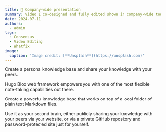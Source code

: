 ```yaml
---
title: 🎥 Company-wide presentation
summary: Video I co-designed and fully edited shown in company-wide town hall.
date: 2024-07-11
authors:
  - admin
tags:
  - Consensus
  - Video Editing
  - Whatfix
image:
  caption: 'Image credit: [**Unsplash**](https://unsplash.com)'
---
```


Create a personal knowledge base and share your knowledge with your peers.

Hugo Blox web framework empowers you with one of the most flexible note-taking capabilities out there.

Create a powerful knowledge base that works on top of a local folder of plain text Markdown files.

Use it as your second brain, either publicly sharing your knowledge with your peers via your website, or via a private GitHub repository and password-protected site just for yourself.


